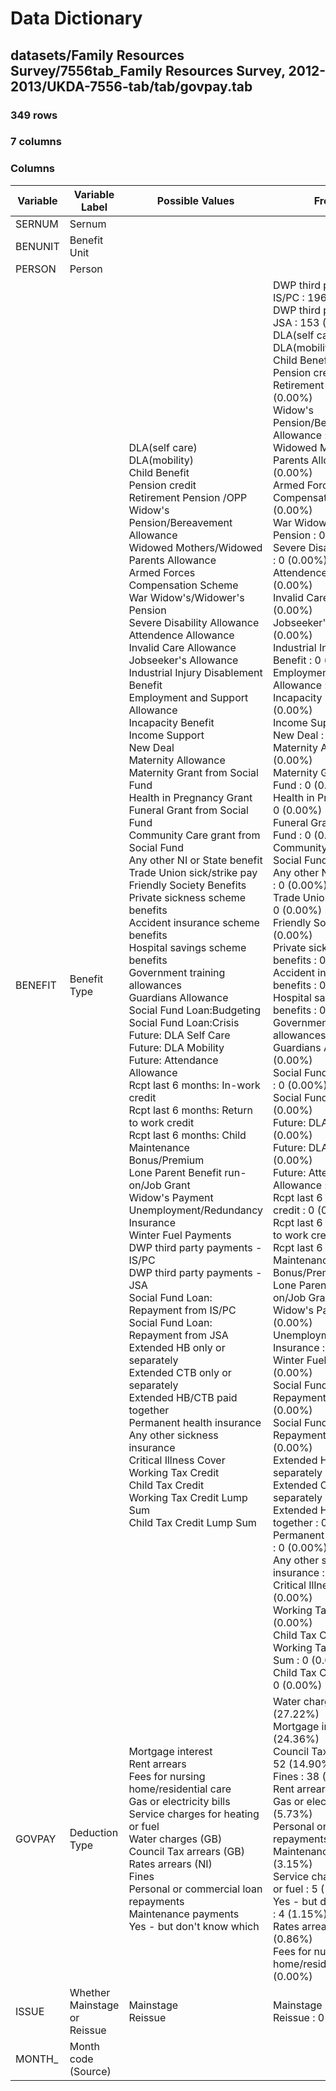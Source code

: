 # Data Dictionary

## datasets/Family Resources Survey/7556tab_Family Resources Survey, 2012-2013/UKDA-7556-tab/tab/govpay.tab

### 349 rows

### 7 columns

### Columns

| Variable | Variable Label | Possible Values | Frequency |
| --- | --- | --- | --- |
| SERNUM | Sernum |  |  |
| BENUNIT | Benefit Unit |  |  |
| PERSON | Person |  |  |
| BENEFIT | Benefit Type | DLA(self care) <br/>DLA(mobility) <br/>Child Benefit <br/>Pension credit <br/>Retirement Pension /OPP <br/>Widow's Pension/Bereavement Allowance <br/>Widowed Mothers/Widowed Parents Allowance <br/>Armed Forces Compensation Scheme <br/>War Widow's/Widower's Pension <br/>Severe Disability Allowance <br/>Attendence Allowance <br/>Invalid Care Allowance <br/>Jobseeker's Allowance <br/>Industrial Injury Disablement Benefit <br/>Employment and Support Allowance <br/>Incapacity Benefit <br/>Income Support <br/>New Deal <br/>Maternity Allowance <br/>Maternity Grant from Social Fund <br/>Health in Pregnancy Grant <br/>Funeral Grant from Social Fund <br/>Community Care grant from Social Fund <br/>Any other NI or State benefit <br/>Trade Union sick/strike pay <br/>Friendly Society Benefits <br/>Private sickness scheme benefits <br/>Accident insurance scheme benefits <br/>Hospital savings scheme benefits <br/>Government training allowances <br/>Guardians Allowance <br/>Social Fund Loan:Budgeting <br/>Social Fund Loan:Crisis <br/>Future: DLA Self Care <br/>Future: DLA Mobility <br/>Future: Attendance Allowance <br/>Rcpt last 6 months: In-work credit <br/>Rcpt last 6 months: Return to work credit <br/>Rcpt last 6 months: Child Maintenance Bonus/Premium <br/>Lone Parent Benefit run-on/Job Grant <br/>Widow's Payment <br/>Unemployment/Redundancy Insurance <br/>Winter Fuel Payments <br/>DWP third party payments - IS/PC <br/>DWP third party payments - JSA <br/>Social Fund Loan: Repayment from IS/PC <br/>Social Fund Loan: Repayment from JSA <br/>Extended HB only or separately <br/>Extended CTB only or separately <br/>Extended HB/CTB paid together <br/>Permanent health insurance <br/>Any other sickness insurance <br/>Critical Illness Cover <br/>Working Tax Credit <br/>Child Tax Credit <br/>Working Tax Credit Lump Sum <br/>Child Tax Credit Lump Sum  | DWP third party payments - IS/PC : 196 (56.16%)<br/>DWP third party payments - JSA : 153 (43.84%)<br/>DLA(self care) : 0 (0.00%)<br/>DLA(mobility) : 0 (0.00%)<br/>Child Benefit : 0 (0.00%)<br/>Pension credit : 0 (0.00%)<br/>Retirement Pension /OPP : 0 (0.00%)<br/>Widow's Pension/Bereavement Allowance : 0 (0.00%)<br/>Widowed Mothers/Widowed Parents Allowance : 0 (0.00%)<br/>Armed Forces Compensation Scheme : 0 (0.00%)<br/>War Widow's/Widower's Pension : 0 (0.00%)<br/>Severe Disability Allowance : 0 (0.00%)<br/>Attendence Allowance : 0 (0.00%)<br/>Invalid Care Allowance : 0 (0.00%)<br/>Jobseeker's Allowance : 0 (0.00%)<br/>Industrial Injury Disablement Benefit : 0 (0.00%)<br/>Employment and Support Allowance : 0 (0.00%)<br/>Incapacity Benefit : 0 (0.00%)<br/>Income Support : 0 (0.00%)<br/>New Deal : 0 (0.00%)<br/>Maternity Allowance : 0 (0.00%)<br/>Maternity Grant from Social Fund : 0 (0.00%)<br/>Health in Pregnancy Grant : 0 (0.00%)<br/>Funeral Grant from Social Fund : 0 (0.00%)<br/>Community Care grant from Social Fund : 0 (0.00%)<br/>Any other NI or State benefit : 0 (0.00%)<br/>Trade Union sick/strike pay : 0 (0.00%)<br/>Friendly Society Benefits : 0 (0.00%)<br/>Private sickness scheme benefits : 0 (0.00%)<br/>Accident insurance scheme benefits : 0 (0.00%)<br/>Hospital savings scheme benefits : 0 (0.00%)<br/>Government training allowances : 0 (0.00%)<br/>Guardians Allowance : 0 (0.00%)<br/>Social Fund Loan:Budgeting : 0 (0.00%)<br/>Social Fund Loan:Crisis : 0 (0.00%)<br/>Future: DLA Self Care : 0 (0.00%)<br/>Future: DLA Mobility : 0 (0.00%)<br/>Future: Attendance Allowance : 0 (0.00%)<br/>Rcpt last 6 months: In-work credit : 0 (0.00%)<br/>Rcpt last 6 months: Return to work credit : 0 (0.00%)<br/>Rcpt last 6 months: Child Maintenance Bonus/Premium : 0 (0.00%)<br/>Lone Parent Benefit run-on/Job Grant : 0 (0.00%)<br/>Widow's Payment : 0 (0.00%)<br/>Unemployment/Redundancy Insurance : 0 (0.00%)<br/>Winter Fuel Payments : 0 (0.00%)<br/>Social Fund Loan: Repayment from IS/PC : 0 (0.00%)<br/>Social Fund Loan: Repayment from JSA : 0 (0.00%)<br/>Extended HB only or separately : 0 (0.00%)<br/>Extended CTB only or separately : 0 (0.00%)<br/>Extended HB/CTB paid together : 0 (0.00%)<br/>Permanent health insurance : 0 (0.00%)<br/>Any other sickness insurance : 0 (0.00%)<br/>Critical Illness Cover : 0 (0.00%)<br/>Working Tax Credit : 0 (0.00%)<br/>Child Tax Credit : 0 (0.00%)<br/>Working Tax Credit Lump Sum : 0 (0.00%)<br/>Child Tax Credit Lump Sum : 0 (0.00%) |
| GOVPAY | Deduction Type | Mortgage interest <br/>Rent arrears <br/>Fees for nursing home/residential care <br/>Gas or electricity bills <br/>Service charges for heating or fuel <br/>Water charges (GB) <br/>Council Tax arrears (GB) <br/>Rates arrears (NI) <br/>Fines <br/>Personal or commercial loan repayments <br/>Maintenance payments <br/>Yes - but don't know which  | Water charges (GB) : 95 (27.22%)<br/>Mortgage interest : 85 (24.36%)<br/>Council Tax arrears (GB) : 52 (14.90%)<br/>Fines : 38 (10.89%)<br/>Rent arrears : 23 (6.59%)<br/>Gas or electricity bills : 20 (5.73%)<br/>Personal or commercial loan repayments : 13 (3.72%)<br/>Maintenance payments : 11 (3.15%)<br/>Service charges for heating or fuel : 5 (1.43%)<br/>Yes - but don't know which : 4 (1.15%)<br/>Rates arrears (NI) : 3 (0.86%)<br/>Fees for nursing home/residential care : 0 (0.00%) |
| ISSUE | Whether Mainstage or Reissue | Mainstage <br/>Reissue  | Mainstage : 346 (99.14%)<br/>Reissue : 0 (0.00%) |
| MONTH_ | Month code (Source) |  |  |

